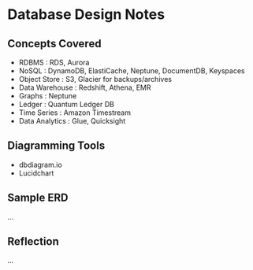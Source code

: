 # Database Design Notes

## Concepts Covered
- RDBMS : RDS, Aurora
- NoSQL : DynamoDB, ElastiCache, Neptune, DocumentDB, Keyspaces
- Object Store : S3, Glacier for backups/archives
- Data Warehouse : Redshift, Athena, EMR
- Graphs : Neptune
- Ledger : Quantum Ledger DB
- Time Series : Amazon Timestream
- Data Analytics : Glue, Quicksight

## Diagramming Tools
- dbdiagram.io
- Lucidchart

## Sample ERD
...

## Reflection
...
